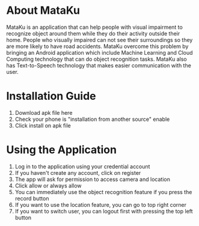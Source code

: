 # About MataKu
MataKu is an application that can help people with visual impairment to recognize object around them while they do their activity outside their home. People who visually impaired can not see their surroundings so they are more likely to have road accidents. MataKu overcome this problem by bringing an Android application which include Machine Learning and Cloud Computing technology that can do object recognition tasks. MataKu also has Text-to-Speech technology that makes easier communication with the user.

# Installation Guide
1. Download apk file here
2. Check your phone is "installation from another source" enable
3. Click install on apk file

# Using the Application
1. Log in to the application using your credential account
2. If you haven't create any account, click on register
3. The app will ask for permission to access camera and location
4. Click allow or always allow
5. You can immediately use the object recognition feature if you press the record button
6. If you want to use the location feature, you can go to top right corner
7. If you want to switch user, you can logout first with pressing the top left button
